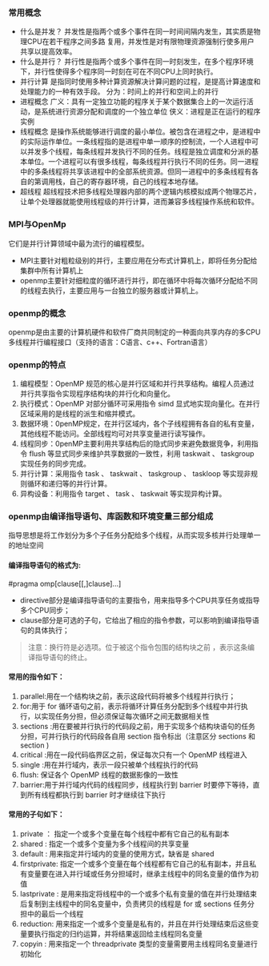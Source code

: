 ### 常用概念
- 什么是并发？
并发性是指两个或多个事件在同一时间间隔内发生，其实质是物理CPU在若干程序之间多路
复用，并发性是对有限物理资源强制行使多用户共享以提高效率。
- 什么是并行？
并行性是指两个或多个事件在同一时刻发生，在多个程序环境下，并行性使得多个程序同一时刻在可在不同CPU上同时执行。
- 并行计算
是指同时使用多种计算资源解决计算问题的过程，是提高计算速度和处理能力的一种有效手段。
分为：时间上的并行和空间上的并行
- 进程概念
广义：具有一定独立功能的程序关于某个数据集合上的一次运行活动，是系统进行资源分配和调度的一个独立单位
侠义：进程是正在运行的程序实例
- 线程概念
是操作系统能够进行调度的最小单位。被包含在进程之中，是进程中的实际运作单位。一条线程指的是进程中单一顺序的控制流，一个人进程中可以并发多个线程，每条线程并发执行不同的任务。线程是独立调度和分派的基本单位。一个进程可以有很多线程，每条线程并行执行不同的任务。同一进程中的多条线程将共享该进程中的全部系统资源。但同一进程中的多条线程有各自的第调用栈，自己的寄存器环境，自己的线程本地存储。
- 超线程
超线程技术把多线程处理器内部的两个逻辑内核模拟成两个物理芯片，让单个处理器就能使用线程级的并行计算，进而兼容多线程操作系统和软件。

### MPI与OpenMp
它们是并行计算领域中最为流行的编程模型。
- MPI主要针对粗粒级别的并行，主要应用在分布式计算机上，即将任务分配给集群中所有计算机上
- openmp主要针对细粒度的循环进行并行，即在循环中将每次循环分配给不同的线程去执行，主要应用与一台独立的服务器或计算机上。

### openmp的概念
openmp是由主要的计算机硬件和软件厂商共同制定的一种面向共享内存的多CPU多线程并行编程接口（支持的语言：C语言、c++、Fortran语言）

### openmp的特点
1. 编程模型：OpenMP 规范的核心是并行区域和并行共享结构。编程人员通过并行共享指令实现程序结构块的并行化和向量化。
2. 执行模式：OpenMP 对部分循环可采用指令 simd 显式地实现向量化。在并行区域采用的是线程的派生和缩并模式。
3. 数据环境：0penMP规定，在并行区域内，各个子线程拥有各自的私有变量，其他线程不能访问。全部线程均可对共享变量进行读写操作。
4. 线程同步：0penMP主要利用共享结构后的隐式同步来避免数据竞争，利用指令 flush 等显式同步来维护共享数据的一致性，利用 taskwait 、 taskgroup 实现任务的同步完成。
5. 并行计算：采用指令 task 、 taskwait 、 taskgroup 、 taskloop 等实现非规则循环和递归等的并行计算。
6. 异构设备：利用指令 target 、 task 、 taskwait 等实现异构计算。

### openmp由编译指导语句、库函数和环境变量三部分组成
指导思想是将工作划分为多个子任务分配给多个线程，从而实现多核并行处理单一的地址空间

#### 编译指导语句的格式为:
#pragma omp<directive>[clause[[,]clause]...]
- directive部分是编译指导语句的主要指令，用来指导多个CPU共享任务或指导多个CPU同步；
- clause部分是可选的子句，它给出了相应的指令参数，可以影响到编译指导语句的具体执行；
>注意：换行符是必选项。位于被这个指令包围的结构块之前 ，表示这条编译指导语句的终止。

#### 常用的指令如下：
1. parallel:用在一个结构块之前，表示这段代码将被多个线程并行执行；
2. for:用于 for 循环语句之前，表示将循环计算任务分配到多个线程中并行执行，以实现任务分担，但必须保证每次循环之间无数据相关性 
3. sections :用在要被并行执行的代码段之前，用于实现多个结构块语句的任务分担，可并行执行的代码段各自用 section 指令标出（注意区分 sections 和 section )
4. critical :用在一段代码临界区之前，保证每次只有一个 OpenMP 线程进入
5. single :用在并行域内，表示一段只被单个线程执行的代码
6. flush: 保证各个 OpenMP 线程的数据影像的一致性
7. barrier:用于并行域内代码的线程同步，线程执行到 barrier 时要停下等待，直到所有线程都执行到 barrier 时才继续往下执行

#### 常用的子句如下：
1. private ：
指定一个或多个变量在每个线程中都有它自己的私有副本
2. shared :
指定一个或多个变量为多个线程间的共享变量
3. default :
用来指定并行域内的变量的使用方式，缺省是 shared 
4. firstprivate: 
指定一个或多个变量在每个线程都有它自己的私有副本，并且私有变量要在进入并行域或任务分担域时，继承主线程中的同名变量的值作为初值
5. lastprivate :
是用来指定将线程中的一个或多个私有变量的值在并行处理结束后复制到主线程中的同名变量中，负责拷贝的线程是 for 或 sections 任务分担中的最后一个线程
6. reduction:
用来指定一个或多个变量是私有的，并且在并行处理结束后这些变量要执行指定的归约运算，并将结果返回给主线程同名变量
7. copyin :
用来指定一个 threadprivate 类型的变量需要用主线程同名变量进行初始化